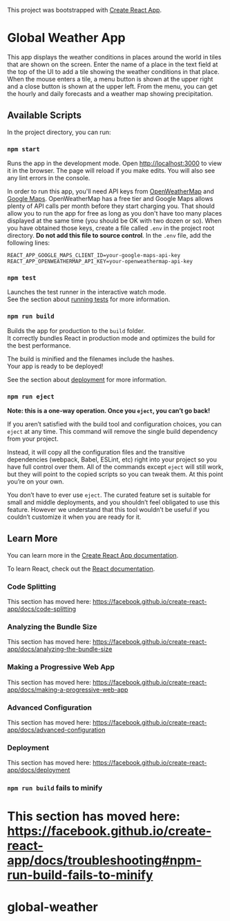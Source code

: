 This project was bootstrapped with [Create React App](https://github.com/facebook/create-react-app).

# Global Weather App

This app displays the weather conditions in places around the world in tiles that are shown on the screen. Enter the name of a place in the text field at the
top of the UI to add a tile showing the weather conditions in that place. When the mouse enters a tile, a menu button is shown at the upper right and a close
button is shown at the upper left. From the menu, you can get the hourly and daily forecasts and a weather map showing precipitation.

## Available Scripts

In the project directory, you can run:

### `npm start`

Runs the app in the development mode. Open [http://localhost:3000](http://localhost:3000) to view it in the browser. The page will reload if you make edits. 
You will also see any lint errors in the console.

In order to run this app, you'll need API keys from [OpenWeatherMap](https://openweathermap.org/api) and [Google Maps](https://developers.google.com/maps/documentation).
OpenWeatherMap has a free tier and Google Maps allows plenty of API calls per month before they start charging you. That should allow you to run the app for free
as long as you don't have too many places displayed at the same time (you should be OK with two dozen or so). When you have obtained those keys, 
create a file called `.env` in the project root directory. **Do not add this file to source control**. In the `.env` file, add the following lines:

```
REACT_APP_GOOGLE_MAPS_CLIENT_ID=your-google-maps-api-key
REACT_APP_OPENWEATHERMAP_API_KEY=your-openweathermap-api-key
``` 

### `npm test`

Launches the test runner in the interactive watch mode.<br />
See the section about [running tests](https://facebook.github.io/create-react-app/docs/running-tests) for more information.

### `npm run build`

Builds the app for production to the `build` folder.<br />
It correctly bundles React in production mode and optimizes the build for the best performance.

The build is minified and the filenames include the hashes.<br />
Your app is ready to be deployed!

See the section about [deployment](https://facebook.github.io/create-react-app/docs/deployment) for more information.

### `npm run eject`

**Note: this is a one-way operation. Once you `eject`, you can’t go back!**

If you aren’t satisfied with the build tool and configuration choices, you can `eject` at any time. This command will remove the single build dependency from your project.

Instead, it will copy all the configuration files and the transitive dependencies (webpack, Babel, ESLint, etc) right into your project so you have full control over them. All of the commands except `eject` will still work, but they will point to the copied scripts so you can tweak them. At this point you’re on your own.

You don’t have to ever use `eject`. The curated feature set is suitable for small and middle deployments, and you shouldn’t feel obligated to use this feature. However we understand that this tool wouldn’t be useful if you couldn’t customize it when you are ready for it.

## Learn More

You can learn more in the [Create React App documentation](https://facebook.github.io/create-react-app/docs/getting-started).

To learn React, check out the [React documentation](https://reactjs.org/).

### Code Splitting

This section has moved here: https://facebook.github.io/create-react-app/docs/code-splitting

### Analyzing the Bundle Size

This section has moved here: https://facebook.github.io/create-react-app/docs/analyzing-the-bundle-size

### Making a Progressive Web App

This section has moved here: https://facebook.github.io/create-react-app/docs/making-a-progressive-web-app

### Advanced Configuration

This section has moved here: https://facebook.github.io/create-react-app/docs/advanced-configuration

### Deployment

This section has moved here: https://facebook.github.io/create-react-app/docs/deployment

### `npm run build` fails to minify

This section has moved here: https://facebook.github.io/create-react-app/docs/troubleshooting#npm-run-build-fails-to-minify
=======
# global-weather

